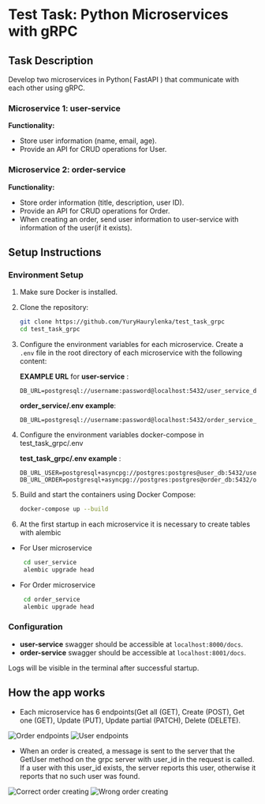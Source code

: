 # Test Task: Python Microservices with gRPC

## Task Description

Develop two microservices in Python( FastAPI ) that communicate with each other using gRPC.

### Microservice 1: user-service

**Functionality:**

- Store user information (name, email, age).
- Provide an API for CRUD operations for User.

### Microservice 2: order-service

**Functionality:**

- Store order information (title, description, user ID).
- Provide an API for CRUD operations for Order.
- When creating an order, send user information to user-service with information of the user(if it exists).

## Setup Instructions

### Environment Setup

1. Make sure Docker is installed.

2. Clone the repository:
    ```sh
    git clone https://github.com/YuryHaurylenka/test_task_grpc
    cd test_task_grpc
    ```
3. Configure the environment variables for each microservice. Create a `.env` file in the root directory of each
   microservice with the following content:

   **EXAMPLE URL** for **user-service** :
    ```env
   DB_URL=postgresql://username:password@localhost:5432/user_service_db
    ```

   **order_service/.env example**:
    ```env
    DB_URL=postgresql://username:password@localhost:5432/order_service_db
    ```

4. Configure the environment variables docker-compose in test_task_grpc/.env

   **test_task_grpc/.env example** :
    ```env
   DB_URL_USER=postgresql+asyncpg://postgres:postgres@user_db:5432/user_db
   DB_URL_ORDER=postgresql+asyncpg://postgres:postgres@order_db:5432/order_db
    ```


5. Build and start the containers using Docker Compose:
    ```sh
    docker-compose up --build
   ```

6. At the first startup in each microservice it is necessary to create tables with alembic

- For User microservice
   ```sh
    cd user_service
    alembic upgrade head
    ```

- For Order microservice
   ```sh
    cd order_service
    alembic upgrade head
    ```

### Configuration

- **user-service** swagger should be accessible at `localhost:8000/docs`.
- **order-service** swagger should be accessible at `localhost:8001/docs`.

Logs will be visible in the terminal after successful startup.

## How the app works

- Each microservice has 6 endpoints(Get all (GET), Create (POST), Get one (GET), Update (PUT), Update partial (PATCH),
  Delete (DELETE).

![Order endpoints](https://github.com/YuryHaurylenka/test_task_grpc/blob/develop/screens/endpoints_order.png)
![User endpoints](https://github.com/YuryHaurylenka/test_task_grpc/blob/develop/screens/endpoints_user.png)

- When an order is created, a message is sent to the server that the GetUser method on the grpc server with user_id in
  the request is called. If a user with this user_id exists, the server reports this user, otherwise it reports that
  no such user was found.

![Correct order creating](https://github.com/YuryHaurylenka/test_task_grpc/blob/develop/screens/correct_order_create.png)
![Wrong order creating](https://github.com/YuryHaurylenka/test_task_grpc/blob/develop/screens/wrong_order_create.png)